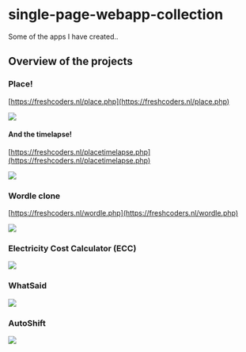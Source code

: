# single-page-webapp-collection
Some of the apps I have created..


## Overview of the projects

### Place!
[https://freshcoders.nl/place.php](https://freshcoders.nl/place.php)

![](https://freshcoders.nl/iu/4n8uqson.gif)

#### And the timelapse!
[https://freshcoders.nl/placetimelapse.php](https://freshcoders.nl/placetimelapse.php)

![](https://freshcoders.nl/iu/u7dynxal.gif)

### Wordle clone
[https://freshcoders.nl/wordle.php](https://freshcoders.nl/wordle.php)

![](https://freshcoders.nl/iu/twhtv04d.gif)


### Electricity Cost Calculator (ECC)

![](https://freshcoders.nl/iu/shmw4ekf.gif)


### WhatSaid

![](https://freshcoders.nl/iu/stik4262.gif)

### AutoShift

![](https://freshcoders.nl/autoshift/docs/ConstantThirdGoat.gif)
